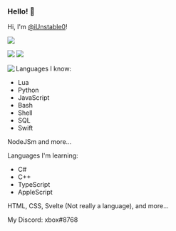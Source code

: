 ### Hello! 👋

Hi, I'm [@iUnstable0](https://github.com/iUnstable0)!

![](https://komarev.com/ghpvc/?username=iUnstable0)

![](https://github-readme-stats.vercel.app/api?username=iUnstable0&show_icons=true&theme=dark) ![](https://github-readme-stats.vercel.app/api/top-langs/?username=iUnstable0&theme=dark)

<a href="https://discord.com/users/420875438655537162">
  <img src="https://lanyard-profile-readme.vercel.app/api/420875438655537162" align="left" />
</a>

Languages I know:
- Lua
- Python
- JavaScript
- Bash
- Shell
- SQL
- Swift

NodeJSm and more...

Languages I'm learning:
- C#
- C++
- TypeScript
- AppleScript

HTML, CSS, Svelte (Not really a language), and more...

My Discord: xbox#8768
